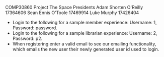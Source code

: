 COMP30860 Project
The Space Presidents
Adam Shorten O'Reilly 17364606
Sean Ennis O'Toole 17469914
Luke Murphy 17426404


- Login to the following for a sample member experience: Username: 1, Password: password.
- Login to the following for a sample librarian experience: Username: 2, Password: p2.
- When registering enter a valid email to see our emailing functionality, which emails the new user their newly generated user id used to login.